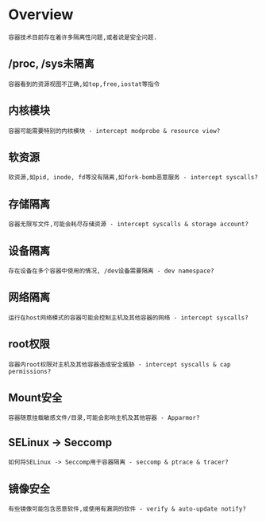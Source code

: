 # Overview

	容器技术目前存在着许多隔离性问题,或者说是安全问题.

## /proc, /sys未隔离

	容器看到的资源视图不正确,如top,free,iostat等指令

## 内核模块

	容器可能需要特别的内核模块 - intercept modprobe & resource view?

## 软资源

	软资源,如pid, inode, fd等没有隔离,如fork-bomb恶意服务 - intercept syscalls?

## 存储隔离

	容器无限写文件,可能会耗尽存储资源 - intercept syscalls & storage account?

## 设备隔离

	存在设备在多个容器中使用的情况, /dev设备需要隔离 - dev namespace?

## 网络隔离

	运行在host网络模式的容器可能会控制主机及其他容器的网络 - intercept syscalls?

## root权限

	容器内root权限对主机及其他容器造成安全威胁 - intercept syscalls & cap permissions?

## Mount安全

	容器随意挂载敏感文件/目录,可能会影响主机及其他容器 - Apparmor?

## SELinux -> Seccomp

	如何将SELinux -> Seccomp用于容器隔离 - seccomp & ptrace & tracer?

## 镜像安全

	有些镜像可能包含恶意软件,或使用有漏洞的软件 - verify & auto-update notify?
